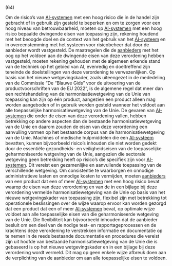 (64)

Om de risico’s van [AI-systemen](a3.md#^ai-systeem) met een hoog risico die in de handel zijn gebracht of in gebruik zijn gesteld te beperken en om te zorgen voor een hoog niveau van betrouwbaarheid, moeten op [AI-systemen](a3.md#^ai-systeem) met een hoog risico bepaalde dwingende eisen van toepassing zijn, rekening houdend met het beoogde doel en de context van het gebruik van het [AI-systeem](a3.md#^ai-systeem) en in overeenstemming met het systeem voor risicobeheer dat door de aanbieder wordt vastgesteld. De maatregelen die de [aanbieders](a3.md#^aanbieder) met het oog op het voldoen aan de dwingende eisen van deze verordening hebben vastgesteld, moeten rekening gehouden met de algemeen erkende stand van de techniek op het gebied van AI, evenredig en doeltreffend zijn teneinde de doelstellingen van deze verordening te verwezenlijken. Op basis van het nieuwe wetgevingskader, zoals uiteengezet in de mededeling van de Commissie “De “Blauwe Gids” voor de uitvoering van de productvoorschriften van de EU 2022”, is de algemene regel dat meer dan een rechtshandeling van de harmonisatiewetgeving van de Unie van toepassing kan zijn op één product, aangezien een product alleen mag worden aangeboden of in gebruik worden gesteld wanneer het voldoet aan alle toepasselijke harmonisatiewetgeving van de Unie. De gevaren van [AI-systemen](a3.md#^ai-systeem) die onder de eisen van deze verordening vallen, hebben betrekking op andere aspecten dan de bestaande harmonisatiewetgeving van de Unie en daarom zouden de eisen van deze verordening een aanvulling vormen op het bestaande corpus van de harmonisatiewetgeving van de Unie. Machines of medische hulpmiddelen die een [AI-systeem](a3.md#^ai-systeem) bevatten, kunnen bijvoorbeeld risico’s inhouden die niet worden gedekt door de essentiële gezondheids- en veiligheidseisen van de toepasselijke geharmoniseerde wetgeving van de Unie, aangezien die sectorale wetgeving geen betrekking heeft op risico’s die specifiek zijn voor [AI-systemen](a3.md#^ai-systeem). Dit vereist een gezamenlijke en aanvullende toepassing van de verschillende wetgeving. Om consistentie te waarborgen en onnodige administratieve lasten en onnodige kosten te vermijden, moeten [aanbieders](a3.md#^aanbieder) van een product dat een of meer [AI-systemen](a3.md#^ai-systeem) met een hoog risico bevat waarop de eisen van deze verordening en van de in een bijlage bij deze verordening vermelde harmonisatiewetgeving van de Unie op basis van het nieuwe wetgevingskader van toepassing zijn, flexibel zijn met betrekking tot operationele beslissingen over de wijze waarop ervoor kan worden gezorgd dat een product dat een of meer [AI-systemen](a3.md#^ai-systeem) bevat, op optimale wijze voldoet aan alle toepasselijke eisen van die geharmoniseerde wetgeving van de Unie. Die flexibiliteit kan bijvoorbeeld inhouden dat de aanbieder besluit om een deel van de nodige test- en rapportageprocessen en de krachtens deze verordening te verstrekken informatie en documentatie op te nemen in de reeds bestaande documentatie en procedures die vereist zijn uit hoofde van bestaande harmonisatiewetgeving van de Unie die is gebaseerd is op het nieuwe wetgevingskader en in een bijlage bij deze verordening wordt vermeld. Dit mag op geen enkele wijze afbreuk doen aan de verplichting van de aanbieder om aan alle toepasselijke eisen te voldoen.
